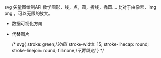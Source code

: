 svg  矢量图绘制API
数学图形，线，点，圆，折线，椭圆....
比对于由像素，img png ，可以无限的放大。

- 数据可视化方向
- 代替图片

    /* svg{
        stroke: green;/*边框*/
        stroke-width: 15;
        stroke-linecap: round;
        stroke-linejoin: round;
        fill:none;/*不要填充*/
     } */